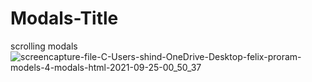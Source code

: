 # Modals-Title
scrolling modals
![screencapture-file-C-Users-shind-OneDrive-Desktop-felix-proram-models-4-modals-html-2021-09-25-00_50_37](https://user-images.githubusercontent.com/89214910/134729159-9df36acc-f0bb-4603-accd-71e80fc61663.png)

